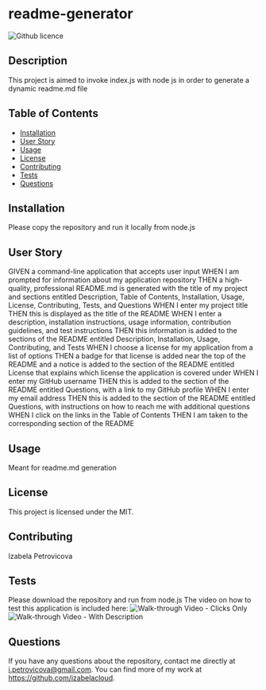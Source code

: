 # readme-generator
  ![Github licence](http://img.shields.io/badge/license-MIT-blue.svg)


  ## Description

  This project is aimed to invoke index.js with node js in order to generate a dynamic readme.md file

  ## Table of Contents

  * [Installation](#installation)
  * [User Story](#userstory)
  * [Usage](#usage)
  * [License](#license)
  * [Contributing](#contributing)
  * [Tests](#tests)
  * [Questions](#questions)


  ## Installation 

  Please copy the repository and run it locally from node.js

  ## User Story 

  GIVEN a command-line application that accepts user input
  WHEN I am prompted for information about my application repository
  THEN a high-quality, professional README.md is generated with the title of my project and sections entitled Description, Table of Contents, Installation, Usage, License, Contributing, Tests, and Questions
  WHEN I enter my project title
  THEN this is displayed as the title of the README
  WHEN I enter a description, installation instructions, usage information, contribution guidelines, and test instructions
  THEN this information is added to the sections of the README entitled Description, Installation, Usage, Contributing, and Tests
  WHEN I choose a license for my application from a list of options
  THEN a badge for that license is added near the top of the README and a notice is added to the section of the README entitled License that explains which license the application is covered under
  WHEN I enter my GitHub username
  THEN this is added to the section of the README entitled Questions, with a link to my GitHub profile
  WHEN I enter my email address
  THEN this is added to the section of the README entitled Questions, with instructions on how to reach me with additional questions
  WHEN I click on the links in the Table of Contents
  THEN I am taken to the corresponding section of the README

  ## Usage

  Meant for readme.md generation
   
  ## License

  This project is licensed under the MIT.

  ## Contributing

  Izabela Petrovicova

  ## Tests

  Please download the repository and run from node.js
  The video on how to test this application is included here: ![Walk-through Video - Clicks Only](https://drive.google.com/file/d/1ovzKQI11FcP-_ACyx3fUnvfE6kC0bc-9/view)
  ![Walk-through Video - With Description](https://drive.google.com/file/d/1ITaN_S5RpYnLkhPyPZF9TQDilI2YDxOU/view)



  ## Questions

  If you have any questions about the repository, contact me directly at i.petrovicova@gmail.com. You can find more of my work at https://github.com/izabelacloud.


